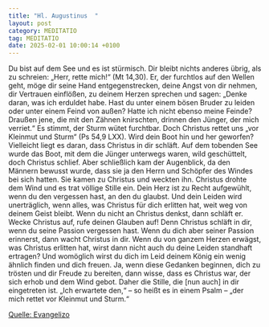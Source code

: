 ```yaml
---
title: "Hl. Augustinus  "
layout: post
category: MEDITATIO
tag: MEDITATIO
date: 2025-02-01 10:00:14 +0100
---
```

 
Du bist auf dem See und es ist stürmisch. Dir bleibt nichts anderes übrig, als zu schreien: „Herr, rette mich!“ (Mt 14,30). Er, der furchtlos auf den Wellen geht, möge dir seine Hand entgegenstrecken, deine Angst von dir nehmen, dir Vertrauen einflößen, zu deinem Herzen sprechen und sagen: „Denke daran, was ich erduldet habe.<!--more--> Hast du unter einem bösen Bruder zu leiden oder unter einem Feind von außen? Hatte ich nicht ebenso meine Feinde? Draußen jene, die mit den Zähnen knirschten, drinnen den Jünger, der mich verriet.“
Es stimmt, der Sturm wütet furchtbar. Doch Christus rettet uns „vor Kleinmut und Sturm“ (Ps 54,9 LXX). Wird dein Boot hin und her geworfen? Vielleicht liegt es daran, dass Christus in dir schläft. Auf dem tobenden See wurde das Boot, mit dem die Jünger unterwegs waren, wild geschüttelt, doch Christus schlief. Aber schließlich kam der Augenblick, da den Männern bewusst wurde, dass sie ja den Herrn und Schöpfer des Windes bei sich hatten. Sie kamen zu Christus und weckten ihn. Christus drohte dem Wind und es trat völlige Stille ein.
Dein Herz ist zu Recht aufgewühlt, wenn du den vergessen hast, an den du glaubst. Und dein Leiden wird unerträglich, wenn alles, was Christus für dich erlitten hat, weit weg von deinem Geist bleibt. Wenn du nicht an Christus denkst, dann schläft er. Wecke Christus auf, rufe deinen Glauben auf! Denn Christus schläft in dir, wenn du seine Passion vergessen hast. Wenn du dich aber seiner Passion erinnerst, dann wacht Christus in dir. Wenn du von ganzem Herzen erwägst, was Christus erlitten hat, wirst dann nicht auch du deine Leiden standhaft ertragen? Und womöglich wirst du dich im Leid deinem König ein wenig ähnlich finden und dich freuen. Ja, wenn diese Gedanken beginnen, dich zu trösten und dir Freude zu bereiten, dann wisse, dass es Christus war, der sich erhob und dem Wind gebot. Daher die Stille, die [nun auch] in dir eingetreten ist. „Ich erwartete den,“ – so heißt es in einem Psalm – „der mich rettet vor Kleinmut und Sturm.“


[Quelle: Evangelizo](https://evangeliumtagfuertag.org/DE/gospel)
